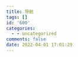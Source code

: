 ```yaml
---
title: 导航
tags: []
id: '600'
categories:
  - - uncategorized
comments: false
date: 2022-04-01 17:01:29
---
```

